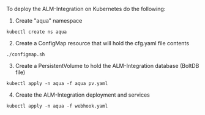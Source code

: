 To deploy the ALM-Integration on Kubernetes do the following:

1. Create "aqua" namespace

``` kubectl create ns aqua ```

2. Create a ConfigMap resource that will hold the cfg.yaml file contents

``` ./configmap.sh ```

3. Create a PersistentVolume to hold the ALM-Integration database (BoltDB file)

``` kubectl apply -n aqua -f aqua pv.yaml ```

4. Create the ALM-Integration deployment and services

``` kubectl apply -n aqua -f webhook.yaml ```
